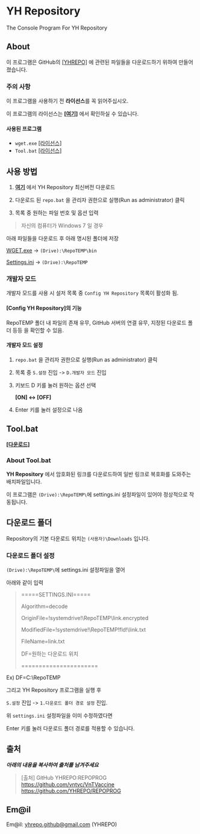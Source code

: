 # YH Repository
The Console Program For YH Repository

## About

이 프로그램은 GitHub의 [[YHREPO]](<https://github.com/YHREPO/yhrepo/>) 에 관련된 파일들을 다운로드하기 위하여 만들어졌습니다. 

### 주의 사항

이 프로그램을 사용하기 전 **라이선스**를 꼭 읽어주십시오.

이 프로그램의 라이선스는 **[[여기]](<https://github.com/YHREPO/yhrepo/blob/master/license.txt>)** 에서 확인하실 수 있습니다.

#### 사용된 프로그램

- `wget.exe`  [[라이선스]](https://www.gnu.org/licenses/gpl-3.0.html)
- `Tool.bat`  [[라이선스]](<https://github.com/YHREPO/yhrepo/blob/master/license.txt>)

## 사용 방법

1. **[여기](<https://github.com/YHREPO/REPOPROG/releases/latest>)** 에서 YH Repository 최신버전 다운로드

2. 다운로드 된 `repo.bat` 을 관리자 권한으로 실행(Run as administrator) 클릭

3. 목록 중 원하는 파일 번호 및 옵션 입력


> 자신의 컴퓨터가 Windows 7 일 경우

아래 파일들을 다운로드 후 아래 명시된 폴더에 저장 

[WGET.exe](<https://github.com/vntvc/VnTVaccine/releases/download/0.9.8/wget.exe>) -> `(Drive):\RepoTEMP\bin`

[Settings.ini](<https://raw.githubusercontent.com/YHREPO/yhrepo/master/settings.ini>) -> `(Drive):\RepoTEMP`

### 개발자 모드

개발자 모드를 사용 시 설저 목록 중 `Config YH Repository` 목록이 활성화 됨.

#### [Config YH Repository]의 기능

RepoTEMP 폴더 내 파일의 존재 유무, GitHub 서버의 연결 유무, 지정된 다운로드 폴더 등등 을 확인할 수 있음.

#### 개발자 모드 설정

1. `repo.bat` 을 관리자 권한으로 실행(Run as administrator) 클릭

2. 목록 중 `S.설정` 진입 -> `D.개발자 모드` 진입

3. 키보드 D 키를 눌러 원하는 옵션 선택 

    **[ON] <-> [OFF]**

4. Enter 키를 눌러 설정으로 나옴



## Tool.bat

**[[다운로드]](<https://github.com/YHREPO/REPOPROG/releases/download/v1.0/Tool.bat>)**



### About Tool.bat

**YH Repository** 에서 암호화된 링크를 다운로드하여
일반 링크로 복호화를 도와주는 배치파일입니다.

이 프로그램은 `(Drive):\RepoTEMP\`에 settings.ini 설정파일이 있어야 정상적으로 작동됩니다.



## 다운로드 폴더 

Repository의 기본 다운로드 위치는 `(사용자)\Downloads` 입니다.

### 다운로드 폴더 설정

`(Drive):\RepoTEMP\`에 settings.ini 설정파일을 열어 

아래와 같이 입력

>=====SETTINGS.INI=====
>
>Algorithm=decode
>
>OriginFile=!systemdrive!\RepoTEMP\link.encrypted
>
>ModifiedFile=!systemdrive!\RepoTEMP\!fld!\link.txt
>
>FileName=link.txt
>
>DF=원하는 다운로드 위치
>
>======================

Ex) DF=C:\RepoTEMP

그리고 YH Repository 프로그램을 실행 후

`S.설정` 진입 -> `1.다운로드 폴더 경로 설정` 진입.

위 `settings.ini` 설정파일을 이미 수정하였다면

Enter 키를 눌러 다운로드 폴더 경로를 적용할 수 있습니다.

## 출처
___아래의 내용을 복사하여 출처를 남겨주세요___
>[출처]
>GitHub YHREPO:REPOPROG
><https://github.com/vntvc/VnTVaccine>
><https://github.com/YHREPO/REPOPROG>
	
## Em@il

Em@il: <yhrepo.github@gmail.com> (YHREPO)

